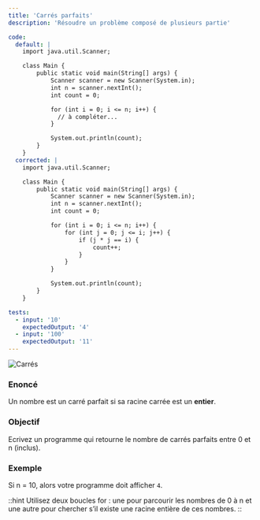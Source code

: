 ```yaml
---
title: 'Carrés parfaits'
description: 'Résoudre un problème composé de plusieurs partie'

code:
  default: |
    import java.util.Scanner;

    class Main {
        public static void main(String[] args) {
            Scanner scanner = new Scanner(System.in);
            int n = scanner.nextInt();
            int count = 0;

            for (int i = 0; i <= n; i++) {
              // à compléter...
            }

            System.out.println(count);   
        }
    }
  corrected: |
    import java.util.Scanner;

    class Main {
        public static void main(String[] args) {
            Scanner scanner = new Scanner(System.in);
            int n = scanner.nextInt();
            int count = 0;

            for (int i = 0; i <= n; i++) {
                for (int j = 0; j <= i; j++) {
                    if (j * j == i) {
                        count++;
                    }
                }
            }

            System.out.println(count);   
        }
    }

tests:
  - input: '10'
    expectedOutput: '4'
  - input: '100'
    expectedOutput: '11'
---
```


![Carrés](/banner/carres.png)

### Enoncé

Un nombre est un carré parfait si sa racine carrée est un **entier**.

### Objectif

Ecrivez un programme qui retourne le nombre de carrés parfaits entre 0 et n (inclus).

### Exemple

Si n = 10, alors votre programme doit afficher `4`.

::hint
Utilisez deux boucles for : une pour parcourir les nombres de 0 à n et une autre pour chercher s’il existe une racine entière de ces nombres.
::
